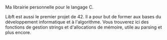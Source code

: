 Ma librairie personnelle pour le langage C.

Libft est aussi le premier projet de 42. Il a pour but de former aux bases du développement informatique et à l'algorithme.
Vous trouverez ici des fonctions de gestion strings et d'allocations de mémoire, utile au parsing et plus encore.
